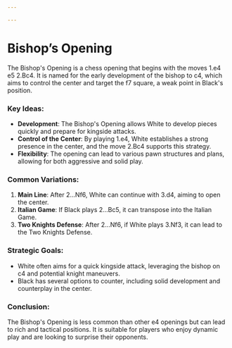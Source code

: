 ```yaml
---

---
```

# Bishop’s Opening

The Bishop's Opening is a chess opening that begins with the moves 1.e4 e5 2.Bc4. It is named for the early development of the bishop to c4, which aims to control the center and target the f7 square, a weak point in Black's position.

### Key Ideas:
- **Development**: The Bishop's Opening allows White to develop pieces quickly and prepare for kingside attacks.
- **Control of the Center**: By playing 1.e4, White establishes a strong presence in the center, and the move 2.Bc4 supports this strategy.
- **Flexibility**: The opening can lead to various pawn structures and plans, allowing for both aggressive and solid play.

### Common Variations:
1. **Main Line**: After 2...Nf6, White can continue with 3.d4, aiming to open the center.
2. **Italian Game**: If Black plays 2...Bc5, it can transpose into the Italian Game.
3. **Two Knights Defense**: After 2...Nf6, if White plays 3.Nf3, it can lead to the Two Knights Defense.

### Strategic Goals:
- White often aims for a quick kingside attack, leveraging the bishop on c4 and potential knight maneuvers.
- Black has several options to counter, including solid development and counterplay in the center.

### Conclusion:
The Bishop's Opening is less common than other e4 openings but can lead to rich and tactical positions. It is suitable for players who enjoy dynamic play and are looking to surprise their opponents.